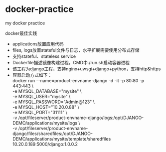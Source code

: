 # docker-practice
my docker practice

docker最佳实践

* applications放置应用代码    
* files, logs放置stateful文件与日志，水平扩展需要使用分布式存储    
* 支持stateful、stateless service    
* Dockerfile描述镜像构建过程，CMD中./run.sh启动容器进程    
* 该工程为django工程，支持nginx+uwsgi+django+python，支持http&https     
* 容器启动方式如下：     
docker run --name=product-envname-django -d -it -p 80:80 -p 443:443 \    
        -e MYSQL_DATABASE="mysite" \    
        -e MYSQL_USER="mysite" \    
        -e MYSQL_PASSWORD="Admin@123" \    
        -e MYSQL_HOST="10.20.0.88" \    
        -e MYSQL_PORT="31111" \    
        -v /opt/fileserver/product-envname-django/logs:/opt/DJANGO-DEMO/applications/mysite/logs \    
        -v /opt/fileserver/product-envname-django/files/sharedfiles:/opt/DJANGO-DEMO/applications/mysite/template/sharedfiles \
        10.20.0.189:5000/django:1.0.0.2
    

